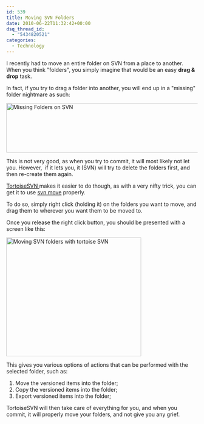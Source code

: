 ```yaml
---
id: 539
title: Moving SVN Folders
date: 2010-06-22T11:32:42+00:00
dsq_thread_id:
  - "5434820521"
categories:
  - Technology
---
```

I recently had to move an entire folder on SVN from a place to another. When you think "folders", you simply imagine that would be an easy **drag & drop** task.

In fact, if you try to drag a folder into another, you will end up in a "missing" folder nightmare as such:

<img class="alignnone" title="Missing Folders on SVN" src="http://files.placona.co.uk/moving_svn_folders/missing_folders.jpg" alt="Missing Folders on SVN" width="602" height="130" />

This is not very good, as when you try to commit, it will most likely not let you. However,  if it lets you, it (SVN) will try to delete the folders first, and then re-create them again.

<a title="TortoiseSVN" href="http://tortoisesvn.tigris.org/" target="_blank">TortoiseSVN </a>makes it easier to do though, as with a very nifty trick, you can get it to use <a title="VSN Move" href="http://svnbook.red-bean.com/en/1.0/re18.html" target="_blank">svn move</a> properly.

To do so, simply right click (holding it) on the folders you want to move, and drag them to wherever you want them to be moved to.

Once you release the right click button, you should be presented with a screen like this:

<img class="alignnone" title="Moving SVN folders with tortoise SVN" src="http://files.placona.co.uk/moving_svn_folders/svn_move.png" alt="Moving SVN folders with tortoise SVN" width="355" height="312" />

This gives you various options of actions that can be performed with the selected folder, such as:

  1. Move the versioned items into the folder;
  2. Copy the versioned items into the folder;
  3. Export versioned items into the folder;

TortoiseSVN will then take care of everything for you, and when you commit, it will properly move your folders, and not give you any grief.

